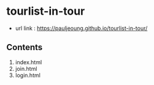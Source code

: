 # tourlist-in-tour
- url link : https://pauljeoung.github.io/tourlist-in-tour/

## Contents
1. index.html
2. join.html
3. login.html
